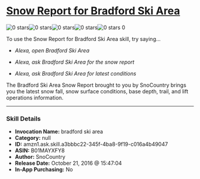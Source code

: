 # [Snow Report for Bradford Ski Area](http://alexa.amazon.com/#skills/amzn1.ask.skill.a3bbbc22-345f-4ba8-9f19-c016a4b49047)
![0 stars](../../images/ic_star_border_black_18dp_1x.png)![0 stars](../../images/ic_star_border_black_18dp_1x.png)![0 stars](../../images/ic_star_border_black_18dp_1x.png)![0 stars](../../images/ic_star_border_black_18dp_1x.png)![0 stars](../../images/ic_star_border_black_18dp_1x.png) 0

To use the Snow Report for Bradford Ski Area skill, try saying...

* *Alexa, open Bradford Ski Area*

* *Alexa, ask Bradford Ski Area for the snow report*

* *Alexa, ask Bradford Ski Area for latest conditions*

The Bradford Ski Area Snow Report brought to you by SnoCountry brings you the latest snow fall, snow surface conditions,  base depth, trail, and lift operations information.

***

### Skill Details

* **Invocation Name:** bradford ski area
* **Category:** null
* **ID:** amzn1.ask.skill.a3bbbc22-345f-4ba8-9f19-c016a4b49047
* **ASIN:** B01MAYXFY8
* **Author:** SnoCountry
* **Release Date:** October 21, 2016 @ 15:47:04
* **In-App Purchasing:** No
